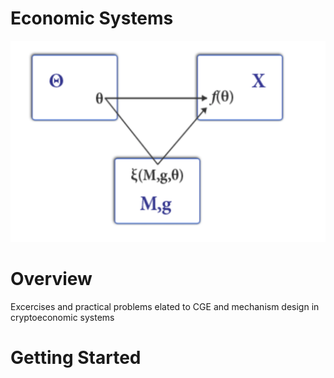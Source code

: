 # Economic Systems 
<p align="center">
  <img src="../assets/mechanismDesign.png" alt="Description" width="800"/>
</p>

# Overview 

Excercises and practical problems elated to CGE and mechanism design in cryptoeconomic systems

# Getting Started


